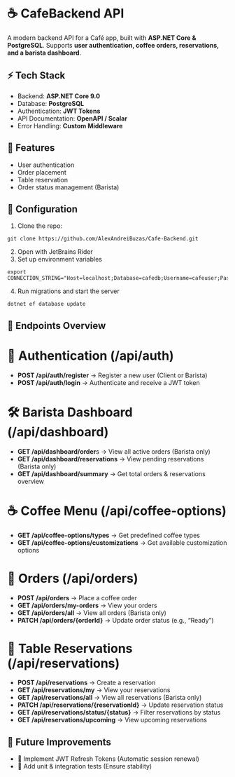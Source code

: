 # ☕ CafeBackend API 

A modern backend API for a Café app, built with **ASP.NET Core & PostgreSQL**. Supports **user authentication, coffee orders, reservations, and a barista dashboard**.

## ⚡ Tech Stack
- Backend: **ASP.NET Core 9.0**
- Database: **PostgreSQL**
- Authentication: **JWT Tokens**
- API Documentation: **OpenAPI / Scalar**
- Error Handling: **Custom Middleware**

## 🔹 Features
- User authentication
- Order placement
- Table reservation
- Order status management (Barista)

## 🎯 Configuration
1. Clone the repo:
```
git clone https://github.com/AlexAndreiBuzas/Cafe-Backend.git
```
2. Open with JetBrains Rider
3. Set up environment variables
```
export CONNECTION_STRING="Host=localhost;Database=cafedb;Username=cafeuser;Password=yourpassword"
```
4. Run migrations and start the server
```
dotnet ef database update
```   

## 📌 Endpoints Overview
# 🔐 Authentication (/api/auth)
 -	**POST /api/auth/register** → Register a new user (Client or Barista)
 -	**POST /api/auth/login** → Authenticate and receive a JWT token
# 🛠 Barista Dashboard (/api/dashboard)
 -	**GET /api/dashboard/order**s → View all active orders (Barista only)
 -	**GET /api/dashboard/reservations** → View pending reservations (Barista only)
 -	**GET /api/dashboard/summary** → Get total orders & reservations overview
# ☕ Coffee Menu (/api/coffee-options)
 -	**GET /api/coffee-options/types** → Get predefined coffee types
 -	**GET /api/coffee-options/customizations** → Get available customization options
# 🛒 Orders (/api/orders)
 -	**POST /api/orders** → Place a coffee order
 -	**GET /api/orders/my-orders** → View your orders
 -	**GET /api/orders/all** → View all orders (Barista only)
 -	**PATCH /api/orders/{orderId}** → Update order status (e.g., “Ready”)
# 📅 Table Reservations (/api/reservations)
 -	**POST /api/reservations** → Create a reservation
 -	**GET /api/reservations/my** → View your reservations
 -	**GET /api/reservations/all** → View all reservations (Barista only)
 -	**PATCH /api/reservations/{reservationId}** → Update reservation status
 -	**GET /api/reservations/status/{status}** → Filter reservations by status
 -	**GET /api/reservations/upcoming** → View upcoming reservations

## 🚀 Future Improvements
- 🔄 Implement JWT Refresh Tokens (Automatic session renewal)
- 🧪 Add unit & integration tests (Ensure stability)
